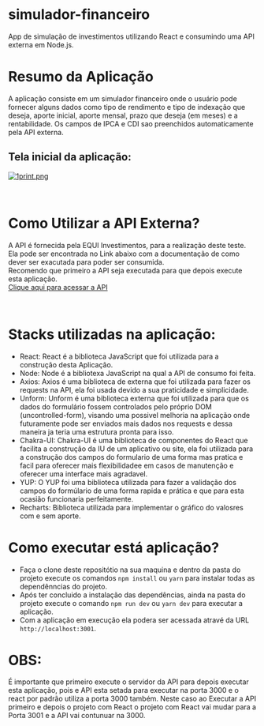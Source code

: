 # simulador-financeiro

App de simulação de investimentos utilizando React e consumindo uma API externa em Node.js.
</br>

# Resumo da Aplicação

A aplicação consiste em um simulador financeiro onde o usuário pode fornecer alguns dados como tipo de rendimento e tipo de indexação que deseja, aporte inicial, aporte mensal, prazo que deseja (em meses) e a rentabilidade. Os campos de IPCA e CDI sao preenchidos automaticamente pela API externa.
</br>

## Tela inicial da aplicação:

[![1print.png](https://s10.gifyu.com/images/1print.png)](https://gifyu.com/image/Sz4TT)

</br>

# Como Utilizar a API Externa?

A API é fornecida pela EQUI Investimentos, para a realização deste teste.</br>
Ela pode ser encontrada no Link abaixo com a documentação de como dever ser exacutada para poder ser consumida.</br>
Recomendo que primeiro a API seja executada para que depois execute esta aplicação.</br>
<a href="https://github.com/eqi-investimentos/desafio-fake-api" target="_blank">Clique aqui para acessar a API</a>

</br>

# Stacks utilizadas na aplicação:

- React: React é a biblioteca JavaScript que foi utilizada para a construção desta Aplicação.
- Node: Node é a bibliotexa JavaScript na qual a API de consumo foi feita.
- Axios: Axios é uma biblioteca de externa que foi utilizada para fazer os requests na API, ela foi usada devido a sua praticidade e simplicidade.
- Unform: Unform é uma biblioteca externa que foi utilizada para que os dados do formulário fossem controlados pelo próprio DOM (uncontrolled-form), visando uma possivel melhoria na aplicação onde futuramente pode ser enviados mais dados nos requests e dessa maneira ja teria uma estrutura pronta para isso.
- Chakra-UI: Chakra-UI é uma biblioteca de componentes do React que facilita a construção da IU de um aplicativo ou site, ela foi utilizada para a construção dos campos do formulario de uma forma mas pratica e facil para oferecer mais flexibilidadee em casos de manutenção e oferecer uma interface mais agradavel.
- YUP: O YUP foi uma biblioteca utilizada para fazer a validação dos campos do formúlario de uma forma rapida e prática e que para esta ocasião funcionaria perfeitamente.
- Recharts: Biblioteca utilizada para implementar o gráfico do valosres com e sem aporte.
  </br>

# Como executar está aplicação?

- Faça o clone deste repositótio na sua maquina e dentro da pasta do projeto execute os comandos `npm install` ou `yarn` para instalar todas as dependênncias do projeto.</br>
- Após ter concluido a instalação das dependências, ainda na pasta do projeto execute o comando `npm run dev` ou `yarn dev` para executar a aplicação.</br>
- Com a aplicação em execução ela podera ser acessada atravé da URL `http://localhost:3001`.
  </br>

# OBS:

É importante que primeiro execute o servidor da API para depois executar esta aplicação, pois e API esta setada para executar na porta 3000 e o react por padrão utiliza a porta 3000 também. Neste caso ao Executar a API primeiro e depois o projeto com React o projeto com React vai mudar para a Porta 3001 e a API vai contunuar na 3000.
